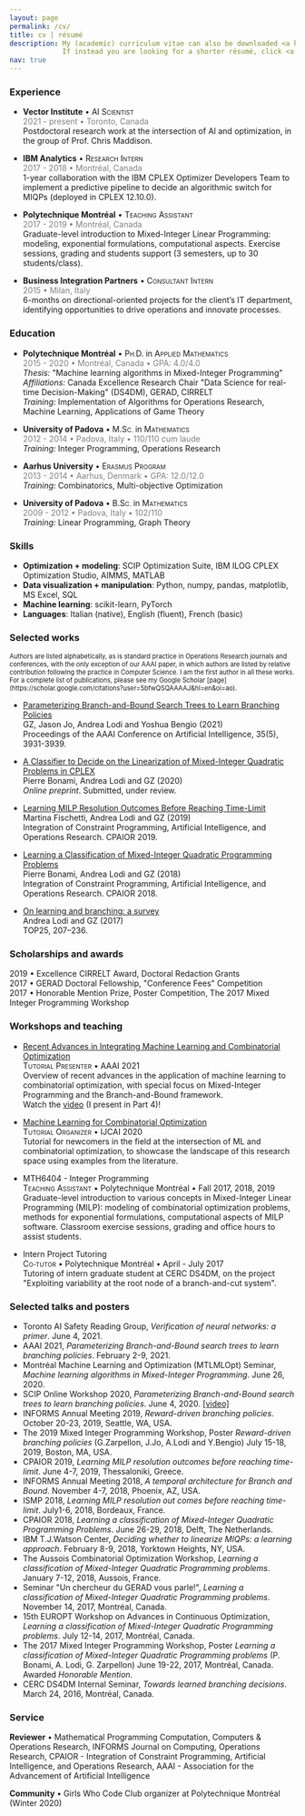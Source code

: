 ```yaml
---
layout: page
permalink: /cv/
title: cv | résumé
description: My (academic) curriculum vitae can also be downloaded <a href="/assets/pdf/cv-gzarpellon-website.pdf" target="blank"><span style="color:orange">here</span></a>. <br>
             If instead you are looking for a shorter résumé, click <a href="/assets/pdf/resume-gzarpellon-website.pdf" target="blank"><span style="color:orange">here</span></a>.
nav: true
---
```


[comment]: <> (Note: smallcaps unsatisfying so resorting to smaller font-size)

### Experience

- **Vector Institute** • AI S<small style="font-size: 75%">CIENTIST</small><br>
<span style="color:gray">2021 - present • Toronto, Canada</span><br>
Postdoctoral research work at the intersection of AI and optimization, in the group of Prof. Chris Maddison.
  
- **IBM Analytics** • R<small style="font-size: 75%">ESEARCH</small> I<small style="font-size: 75%">NTERN</small> <br>
<span style="color:gray">2017 - 2018 • Montréal, Canada</span><br>
  1-year collaboration with the IBM CPLEX Optimizer Developers Team to implement a predictive pipeline to decide an algorithmic switch for MIQPs (deployed in CPLEX 12.10.0).
  
- **Polytechnique Montréal** • T<small style="font-size: 75%">EACHING</small> A<small style="font-size: 75%">SSISTANT</small> <br>
<span style="color:gray">2017 - 2019 • Montréal, Canada</span><br>
Graduate-level introduction to Mixed-Integer Linear Programming: modeling, exponential formulations, computational aspects. Exercise sessions, grading and students support (3 semesters, up to 30 students/class).

- **Business Integration Partners** • C<small style="font-size: 75%">ONSULTANT</small> I<small style="font-size: 75%">NTERN</small> <br>
<span style="color:gray">2015 • Milan, Italy</span><br>
6-months on directional-oriented projects for the client’s IT department, identifying opportunities to drive operations and innovate processes.

### Education

- **Polytechnique Montréal** • P<small style="font-size: 75%">H.</small>D. in A<small style="font-size: 75%">PPLIED</small> M<small style="font-size: 75%">ATHEMATICS</small><br>
<span style="color:gray">2015 - 2020 • Montréal, Canada • GPA: 4.0/4.0</span><br>
  *Thesis:* "Machine learning algorithms in Mixed-Integer Programming"<br>
  *Affiliations:* Canada Excellence Research Chair "Data Science for real-time Decision-Making" (DS4DM), GERAD, CIRRELT<br>
  *Training:* Implementation of Algorithms for Operations Research, Machine Learning, Applications of Game Theory
  
- **University of Padova** • M.S<small style="font-size: 75%">C.</small> in M<small style="font-size: 75%">ATHEMATICS</small><br>
<span style="color:gray">2012 - 2014 • Padova, Italy • 110/110 cum laude</span><br>
  *Training:* Integer Programming, Operations Research
  
- **Aarhus University** • E<small style="font-size: 75%">RASMUS</small> P<small style="font-size: 75%">ROGRAM</small><br>
<span style="color:gray">2013 - 2014 • Aarhus, Denmark • GPA: 12.0/12.0</span><br>
  *Training:* Combinatorics, Multi-objective Optimization

- **University of Padova** • B.S<small style="font-size: 75%">C.</small> in M<small style="font-size: 75%">ATHEMATICS</small><br>
<span style="color:gray">2009 - 2012 • Padova, Italy • 102/110</span><br>
  *Training:* Linear Programming, Graph Theory
  
### Skills

- **Optimization + modeling**: SCIP Optimization Suite, IBM ILOG CPLEX Optimization Studio, AIMMS, MATLAB
- **Data visualization + manipulation**: Python, numpy, pandas, matplotlib, MS Excel, SQL
- **Machine learning**: scikit-learn, PyTorch
- **Languages**: Italian (native), English (fluent), French (basic)

### Selected works
<small style="font-size: 80%">
Authors are listed alphabetically, as is standard practice in Operations Research journals and conferences, with the only exception of our AAAI paper, in which authors are listed by relative contribution following the practice in Computer Science. I am the first author in all these works.<br> 
For a complete list of publications, please see my Google Scholar [page](https://scholar.google.com/citations?user=5bfwQSQAAAAJ&hl=en&oi=ao).
</small>

- [Parameterizing Branch-and-Bound Search Trees to Learn Branching Policies](https://ojs.aaai.org/index.php/AAAI/article/view/16512)<br> 
  GZ, Jason Jo, Andrea Lodi and Yoshua Bengio (2021)<br>
  Proceedings of the AAAI Conference on Artificial Intelligence, 35(5), 3931-3939.
  
- [A Classifier to Decide on the Linearization of Mixed-Integer Quadratic Problems in CPLEX](http://www.optimization-online.org/DB_HTML/2020/03/7662.html)<br>
  Pierre Bonami, Andrea Lodi and GZ (2020)<br>
  *Online preprint*. Submitted, under review.
  
- [Learning MILP Resolution Outcomes Before Reaching Time-Limit](https://link.springer.com/chapter/10.1007/978-3-030-19212-9_18)<br>
  Martina Fischetti, Andrea Lodi and GZ (2019)<br>
  Integration of Constraint Programming, Artificial Intelligence, and Operations Research. CPAIOR 2019.
  
- [Learning a Classification of Mixed-Integer Quadratic Programming Problems](https://link.springer.com/chapter/10.1007/978-3-319-93031-2_43)<br>
  Pierre Bonami, Andrea Lodi and GZ (2018)<br>
  Integration of Constraint Programming, Artificial Intelligence, and Operations Research. CPAIOR 2018.
  
- [On learning and branching: a survey](https://link.springer.com/article/10.1007/s11750-017-0451-6)<br>
  Andrea Lodi and GZ (2017)<br>
  TOP25, 207–236.
  
### Scholarships and awards

[comment]: <> (2019 • Poster Competition Finalist, The 2019 Mixed Integer Programming Workshop<br> )
2019 • Excellence CIRRELT Award, Doctoral Redaction Grants<br>
2017 • GERAD Doctoral Fellowship, "Conference Fees" Competition<br>
2017 • Honorable Mention Prize, Poster Competition, The 2017 Mixed Integer Programming Workshop<br>

### Workshops and teaching

- [Recent Advances in Integrating Machine Learning and Combinatorial Optimization](https://aaai.org/Conferences/AAAI-21/aaai21tutorials/)<br>
  T<small style="font-size: 75%">UTORIAL</small> P<small style="font-size: 75%">RESENTER</small> • AAAI 2021 <br>
  Overview of recent advances in the application of machine learning to combinatorial optimization, with special focus on Mixed-Integer Programming and the Branch-and-Bound framework.<br>
  Watch the [video](https://www.youtube.com/watch?v=XVLd7hf6y6M&t=2s) (I present in Part 4)!
  
- [Machine Learning for Combinatorial Optimization](https://sites.google.com/view/ml4co-ijcai20/home)<br>
  T<small style="font-size: 75%">UTORIAL</small> O<small style="font-size: 75%">RGANIZER</small> • IJCAI 2020 <br>
  Tutorial for newcomers in the field at the intersection of ML and combinatorial optimization, to showcase the landscape of this research space using examples from the literature.<br>
  
- MTH6404 - Integer Programming<br>
  T<small style="font-size: 75%">EACHING</small> A<small style="font-size: 75%">SSISTANT</small> • Polytechnique Montréal • Fall 2017, 2018, 2019 <br>
  Graduate-level introduction to various concepts in Mixed-Integer Linear Programming (MILP): modeling of combinatorial optimization problems, methods for exponential formulations, computational aspects of MILP software.
  Classroom exercise sessions, grading and office hours to assist students.
  
- Intern Project Tutoring<br>
  C<small style="font-size: 75%">O-TUTOR</small> • Polytechnique Montréal • April - July 2017<br>
  Tutoring of intern graduate student at CERC DS4DM, on the project "Exploiting variability at the root node of a branch-and-cut system".

### Selected talks and posters

- Toronto AI Safety Reading Group, *Verification of neural networks: a primer*. June 4, 2021.
- AAAI 2021, *Parameterizing Branch-and-Bound search trees to learn branching policies*. February 2-9, 2021.
- Montréal Machine Learning and Optimization (MTLMLOpt) Seminar, *Machine learning algorithms in Mixed-Integer Programming*. June 26, 2020.
- SCIP Online Workshop 2020, *Parameterizing Branch-and-Bound search trees to learn branching policies*. June 4, 2020. [[video]](https://www.youtube.com/watch?v=9iIiA-wKZ2w)
- INFORMS Annual Meeting 2019, *Reward-driven branching policies*. October 20-23, 2019, Seattle, WA, USA.
- The 2019 Mixed Integer Programming Workshop, Poster *Reward-driven branching policies* (G.Zarpellon, J.Jo, A.Lodi and Y.Bengio) July 15-18, 2019, Boston, MA, USA.
- CPAIOR 2019, *Learning MILP resolution outcomes before reaching time-limit*. June 4-7, 2019, Thessaloniki, Greece.
- INFORMS Annual Meeting 2018, *A temporal architecture for Branch and Bound*. November 4-7, 2018, Phoenix, AZ, USA.
- ISMP 2018, *Learning MILP resolution out comes before reaching time-limit*. July1-6, 2018, Bordeaux, France.
- CPAIOR 2018, *Learning a classification of Mixed-Integer Quadratic Programming Problems*. June 26-29, 2018, Delft, The Netherlands.
- IBM T.J.Watson Center, *Deciding whether to linearize MIQPs: a learning approach*. February 8-9, 2018, Yorktown Heights, NY, USA.
- The Aussois Combinatorial Optimization Workshop, *Learning a classification of Mixed-Integer Quadratic Programming problems*. January 7-12, 2018, Aussois, France.
- Seminar "Un chercheur du GERAD vous parle!", *Learning a classification of Mixed-Integer Quadratic Programming problems*. November 14, 2017, Montréal, Canada.
- 15th EUROPT Workshop on Advances in Continuous Optimization, *Learning a classification of Mixed-Integer Quadratic Programming problems*. July 12-14, 2017, Montréal, Canada.
- The 2017 Mixed Integer Programming Workshop, Poster *Learning a classification of Mixed-Integer Quadratic Programming problems* (P. Bonami, A. Lodi, G. Zarpellon) June 19-22, 2017, Montréal, Canada. Awarded *Honorable Mention*.
- CERC DS4DM Internal Seminar, *Towards learned branching decisions*. March 24, 2016, Montréal, Canada.
  
### Service

**Reviewer** • Mathematical Programming Computation, Computers & Operations Research, INFORMS Journal on Computing, Operations Research, 
CPAIOR - Integration of Constraint Programming, Artificial Intelligence, and Operations Research, AAAI - Association for the Advancement of Artificial Intelligence<br>

**Community** • Girls Who Code Club organizer at Polytechnique Montréal (Winter 2020)<br>